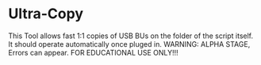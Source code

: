 # Ultra-Copy
 This Tool allows fast 1:1 copies of USB BUs on the folder of the script itself. It should operate automatically once pluged in. WARNING: ALPHA STAGE, Errors can appear. FOR EDUCATIONAL USE ONLY!!!
